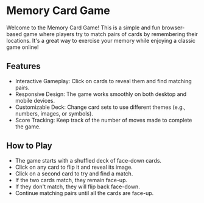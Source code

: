 # Memory Card Game
Welcome to the Memory Card Game! This is a simple and fun browser-based game where players try to match pairs of cards by remembering their locations. It's a great way to exercise your memory while enjoying a classic game online!

<h2>Features</h2>
<ul>
  <li>Interactive Gameplay: Click on cards to reveal them and find matching pairs.</li>
  <li>Responsive Design: The game works smoothly on both desktop and mobile devices.</li>
  <li>Customizable Deck: Change card sets to use different themes (e.g., numbers, images, or symbols).</li>
  <li>Score Tracking: Keep track of the number of moves made to complete the game.</li>
</ul>

<h2>How to Play</h2>
<ul>
  <li>The game starts with a shuffled deck of face-down cards.</li>
  <li>Click on any card to flip it and reveal its image.</li>
  <li>Click on a second card to try and find a match.</li>
  <li>If the two cards match, they remain face-up.</li>
  <li>If they don't match, they will flip back face-down.</li>
  <li>Continue matching pairs until all the cards are face-up.</li>
</ul>
